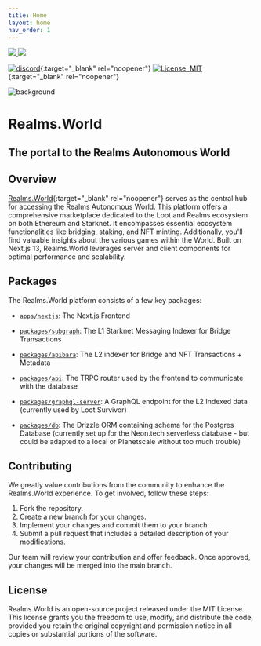 ```yaml
---
title: Home
layout: home
nav_order: 1
---
```


<a href="https://twitter.com/lootrealms">
<img src="https://img.shields.io/twitter/follow/lootrealms?style=social"/>
</a>
<a href="https://twitter.com/BibliothecaDAO">
<img src="https://img.shields.io/twitter/follow/BibliothecaDAO?style=social"/>
</a>

[![discord](https://img.shields.io/badge/join-bibliothecadao-black?logo=discord&logoColor=white)](https://discord.gg/realmsworld){:target="\_blank" rel="noopener"}
[![License: MIT](https://img.shields.io/badge/License-MIT-blue.svg)](https://opensource.org/licenses/MIT){:target="\_blank" rel="noopener"}

![background](/assets/images/bg.png)

# Realms.World

## The portal to the Realms Autonomous World

## Overview

[Realms.World](https://realms.world){:target="\_blank" rel="noopener"} serves as the central hub for accessing the Realms Autonomous World. This platform offers a comprehensive marketplace dedicated to the Loot and Realms ecosystem on both Ethereum and Starknet. It encompasses essential ecosystem functionalities like bridging, staking, and NFT minting. Additionally, you'll find valuable insights about the various games within the World. Built on Next.js 13, Realms.World leverages server and client components for optimal performance and scalability.

## Packages

The Realms.World platform consists of a few key packages:

- [`apps/nextjs`](/frontend): The Next.js Frontend

- [`packages/subgraph`](/subgraph): The L1 Starknet Messaging Indexer for Bridge Transactions
- [`packages/apibara`](/starknet-indexer): The L2 indexer for Bridge and NFT Transactions + Metadata
- [`packages/api`](/trpc): The TRPC router used by the frontend to communicate with the database
- [`packages/graphql-server`](/graphql-endpoint): A GraphQL endpoint for the L2 Indexed data (currently used by Loot Survivor)
- [`packages/db`](/drizzle-db): The Drizzle ORM containing schema for the Postgres Database (currently set up for the Neon.tech serverless database - but could be adapted to a local or Planetscale without too much trouble)

## Contributing

We greatly value contributions from the community to enhance the Realms.World experience. To get involved, follow these steps:

1. Fork the repository.
2. Create a new branch for your changes.
3. Implement your changes and commit them to your branch.
4. Submit a pull request that includes a detailed description of your modifications.

Our team will review your contribution and offer feedback. Once approved, your changes will be merged into the main branch.

## License

Realms.World is an open-source project released under the MIT License. This license grants you the freedom to use, modify, and distribute the code, provided you retain the original copyright and permission notice in all copies or substantial portions of the software.
